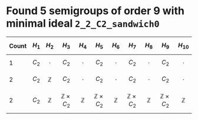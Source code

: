 # Found 5 semigroups of order 9 with minimal ideal `2_2_C2_sandwich0`


Count | $$H_{1}$$ | $$H_{2}$$ | $$H_{3}$$ | $$H_{4}$$ | $$H_{5}$$ | $$H_{6}$$ | $$H_{7}$$ | $$H_{8}$$ | $$H_{9}$$ | $$H_{10}$$
-- | -- | -- | -- | -- | -- | -- | -- | -- | -- | --
1 | $$C_{2}$$ | $$\cdot$$ | $$C_{2}$$ | $$\cdot$$ | $$C_{2}$$ | $$\cdot$$ | $$C_{2}$$ | $$\cdot$$ | $$C_{2}$$ | $$\cdot$$
2 | $$C_{2}$$ | $$\mathbb{Z}$$ | $$C_{2}$$ | $$\cdot$$ | $$C_{2}$$ | $$\cdot$$ | $$C_{2}$$ | $$\cdot$$ | $$C_{2}$$ | $$\cdot$$
2 | $$C_{2}$$ | $$\mathbb{Z}$$ | $$\mathbb{Z} \times C_{2}$$ | $$\mathbb{Z}$$ | $$\mathbb{Z} \times C_{2}$$ | $$\mathbb{Z}$$ | $$\mathbb{Z} \times C_{2}$$ | $$\mathbb{Z}$$ | $$\mathbb{Z} \times C_{2}$$ | $$\mathbb{Z}$$
